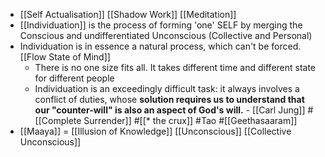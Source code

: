 - [[Self Actualisation]] [[Shadow Work]] [[Meditation]] 
- [[Individuation]] is the process of forming 'one' SELF by merging the Conscious and undifferentiated Unconscious (Collective and Personal) 
- Individuation is in essence a natural process, which can't be forced. [[Flow State of Mind]]
    - There is no one size fits all. It takes different time and different state for different people
    - Individuation is an exceedingly difficult task: it always involves a conflict of duties, whose __solution requires us to understand that__ **our "counter-will" is also an aspect of God's will.** - [[Carl Jung]] #[[Complete Surrender]]  #[[* the crux]] #Tao #[[Geethasaaram]]
- [[Maaya]] = [[Illusion of Knowledge]] [[Unconscious]] [[Collective Unconscious]]

